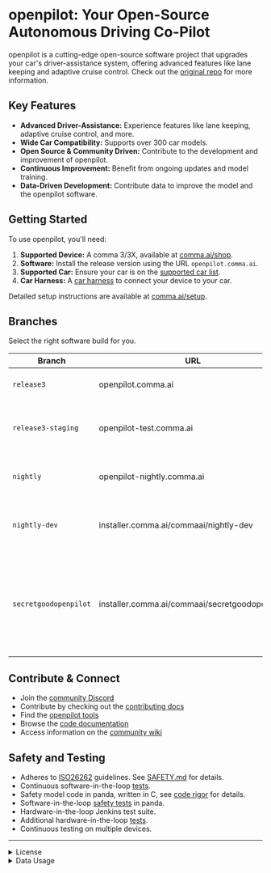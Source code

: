 # openpilot: Your Open-Source Autonomous Driving Co-Pilot

openpilot is a cutting-edge open-source software project that upgrades your car's driver-assistance system, offering advanced features like lane keeping and adaptive cruise control. Check out the [original repo](https://github.com/commaai/openpilot) for more information.

## Key Features

*   **Advanced Driver-Assistance:** Experience features like lane keeping, adaptive cruise control, and more.
*   **Wide Car Compatibility:** Supports over 300 car models.
*   **Open Source & Community Driven:** Contribute to the development and improvement of openpilot.
*   **Continuous Improvement:** Benefit from ongoing updates and model training.
*   **Data-Driven Development:** Contribute data to improve the model and the openpilot software.

## Getting Started

To use openpilot, you'll need:

1.  **Supported Device:** A comma 3/3X, available at [comma.ai/shop](https://comma.ai/shop/comma-3x).
2.  **Software:** Install the release version using the URL `openpilot.comma.ai`.
3.  **Supported Car:** Ensure your car is on the [supported car list](docs/CARS.md).
4.  **Car Harness:** A [car harness](https://comma.ai/shop/car-harness) to connect your device to your car.

Detailed setup instructions are available at [comma.ai/setup](https://comma.ai/setup).

## Branches

Select the right software build for you.

| Branch           | URL                         | Description                                                                         |
|------------------|-----------------------------|-------------------------------------------------------------------------------------|
| `release3`       | openpilot.comma.ai           | Release branch for stable use.                                                 |
| `release3-staging` | openpilot-test.comma.ai      | Staging branch for early access to new releases. |
| `nightly`          | openpilot-nightly.comma.ai    | Bleeding edge development branch.  |
| `nightly-dev`      | installer.comma.ai/commaai/nightly-dev | Includes experimental development features for some cars.     |
| `secretgoodopenpilot` | installer.comma.ai/commaai/secretgoodopenpilot | Preview branch from the autonomy team where new driving models get merged earlier than master. |

## Contribute & Connect

*   Join the [community Discord](https://discord.comma.ai)
*   Contribute by checking out the [contributing docs](docs/CONTRIBUTING.md)
*   Find the [openpilot tools](tools/)
*   Browse the [code documentation](https://docs.comma.ai)
*   Access information on the [community wiki](https://github.com/commaai/openpilot/wiki)

## Safety and Testing

*   Adheres to [ISO26262](https://en.wikipedia.org/wiki/ISO_26262) guidelines. See [SAFETY.md](docs/SAFETY.md) for details.
*   Continuous software-in-the-loop [tests](.github/workflows/selfdrive_tests.yaml).
*   Safety model code in panda, written in C, see [code rigor](https://github.com/commaai/panda#code-rigor) for details.
*   Software-in-the-loop [safety tests](https://github.com/commaai/panda/tree/master/tests/safety) in panda.
*   Hardware-in-the-loop Jenkins test suite.
*   Additional hardware-in-the-loop [tests](https://github.com/commaai/panda/blob/master/Jenkinsfile).
*   Continuous testing on multiple devices.

---

<details>
<summary>License</summary>

Openpilot is released under the MIT license. See [LICENSE](LICENSE) for the full text.

</details>

<details>
<summary>Data Usage</summary>

By default, openpilot uploads driving data to comma.ai servers. You can access your data through [comma connect](https://connect.comma.ai/). You can disable data collection if you wish.
</details>